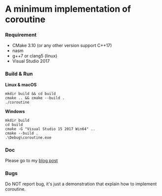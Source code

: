 # A minimum implementation of coroutine

### Requirement

- CMake 3.10 (or any other version support C++17)
- nasm
- g++7 or clang5 (linux)
- Visual Studio 2017



### Build & Run

**Linux & macOS**
```
mkdir build && cd build
cmake .. && cmake --build .
./coroutine
```
**Windows**
```
mkdir build
cd build
cmake -G "Visual Studio 15 2017 Win64" ..
cmake --build .
.\Debug\coroutine.exe
```

### Doc

Please go to my [blog post](https://blog.isliberty.me/article/61)

### Bugs

Do NOT report bug, it's just a demonstration that explain how to implement coroutine.

